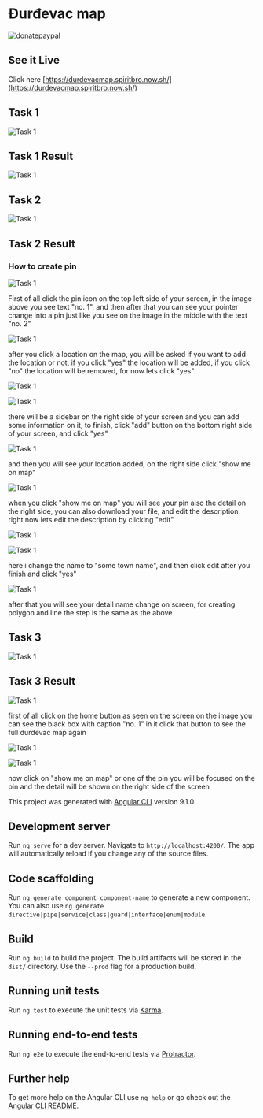 # Đurđevac map
[![donatepaypal](https://img.shields.io/badge/PAYPAL-DONATE-brightgreen?style=for-the-badge&logo=paypal)](https://paypal.me/rinoakbr)
## See it Live

Click here [https://durdevacmap.spiritbro.now.sh/](https://durdevacmap.spiritbro.now.sh/)

## Task 1

![Task 1](readme-src/1.png)

## Task 1 Result

![Task 1](readme-src/2.png)

## Task 2

![Task 1](readme-src/3.png)

## Task 2 Result

### How to create pin

![Task 1](readme-src/4.png)

First of all click the pin icon on the top left side of your screen, in the image above you see text "no. 1", and then after that you can see your pointer change into a pin just like you see on the image in the middle with the text "no. 2"

![Task 1](readme-src/5.png)

after you click a location on the map, you will be asked if you want to add the location or not, if you click "yes" the location will be added, if you click "no" the location will be removed, for now lets click "yes"

![Task 1](readme-src/6.png)

![Task 1](readme-src/7.png)

there will be a sidebar on the right side of your screen and you can add some information on it, to finish, click "add" button on the bottom right side of your screen, and click "yes"

![Task 1](readme-src/8.png)

and then you will see your location added, on the right side click "show me on map"

![Task 1](readme-src/9.png)

when you click "show me on map" you will see your pin also the detail on the right side, you can also download your file, and edit the description, right now lets edit the description by clicking "edit"

![Task 1](readme-src/10.png)

![Task 1](readme-src/11.png)

here i change the name to "some town name", and then click edit after you finish and click "yes"

![Task 1](readme-src/12.png)

after that you will see your detail name change on screen, for creating polygon and line the step is the same as the above

## Task 3

![Task 1](readme-src/13.png)

## Task 3 Result

![Task 1](readme-src/14.png)

first of all click on the home button as seen on the screen on the image you can see the black box with caption "no. 1" in it click that button to see the full durdevac map again

![Task 1](readme-src/15.png)

![Task 1](readme-src/16.png)

now click on "show me on map" or one of the pin you will be focused on the pin and the detail will be shown on the right side of the screen

This project was generated with [Angular CLI](https://github.com/angular/angular-cli) version 9.1.0.

## Development server

Run `ng serve` for a dev server. Navigate to `http://localhost:4200/`. The app will automatically reload if you change any of the source files.

## Code scaffolding

Run `ng generate component component-name` to generate a new component. You can also use `ng generate directive|pipe|service|class|guard|interface|enum|module`.

## Build

Run `ng build` to build the project. The build artifacts will be stored in the `dist/` directory. Use the `--prod` flag for a production build.

## Running unit tests

Run `ng test` to execute the unit tests via [Karma](https://karma-runner.github.io).

## Running end-to-end tests

Run `ng e2e` to execute the end-to-end tests via [Protractor](http://www.protractortest.org/).

## Further help

To get more help on the Angular CLI use `ng help` or go check out the [Angular CLI README](https://github.com/angular/angular-cli/blob/master/README.md).

